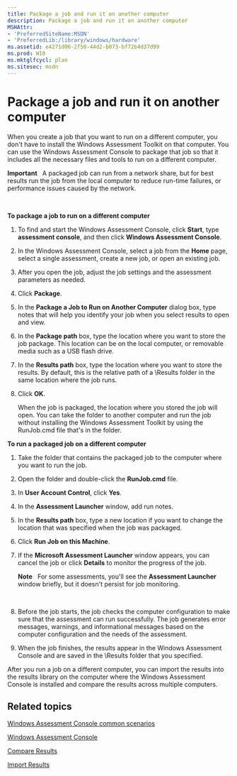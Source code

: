 ```yaml
---
title: Package a job and run it on another computer
description: Package a job and run it on another computer
MSHAttr:
- 'PreferredSiteName:MSDN'
- 'PreferredLib:/library/windows/hardware'
ms.assetid: e4271d06-2f50-44d2-b073-bf72b4d37d99
ms.prod: W10
ms.mktglfcycl: plan
ms.sitesec: msdn
---
```


# Package a job and run it on another computer


When you create a job that you want to run on a different computer, you don't have to install the Windows Assessment Toolkit on that computer. You can use the Windows Assessment Console to package that job so that it includes all the necessary files and tools to run on a different computer.

**Important**  
A packaged job can run from a network share, but for best results run the job from the local computer to reduce run-time failures, or performance issues caused by the network.

 

**To package a job to run on a different computer**

1.  To find and start the Windows Assessment Console, click **Start**, type **assessment console**, and then click **Windows Assessment Console**.

2.  In the Windows Assessment Console, select a job from the **Home** page, select a single assessment, create a new job, or open an existing job.

3.  After you open the job, adjust the job settings and the assessment parameters as needed.

4.  Click **Package**.

5.  In the **Package a Job to Run on Another Computer** dialog box, type notes that will help you identify your job when you select results to open and view.

6.  In the **Package path** box, type the location where you want to store the job package. This location can be on the local computer, or removable media such as a USB flash drive.

7.  In the **Results path** box, type the location where you want to store the results. By default, this is the relative path of a \\Results folder in the same location where the job runs.

8.  Click **OK**.

    When the job is packaged, the location where you stored the job will open. You can take the folder to another computer and run the job without installing the Windows Assessment Toolkit by using the RunJob.cmd file that's in the folder.

**To run a packaged job on a different computer**

1.  Take the folder that contains the packaged job to the computer where you want to run the job.

2.  Open the folder and double-click the **RunJob.cmd** file.

3.  In **User Account Control**, click **Yes**.

4.  In the **Assessment Launcher** window, add run notes.

5.  In the **Results path** box, type a new location if you want to change the location that was specified when the job was packaged.

6.  Click **Run Job on this Machine**.

7.  If the **Microsoft Assessment Launcher** window appears, you can cancel the job or click **Details** to monitor the progress of the job.

    **Note**  
    For some assessments, you'll see the **Assessment Launcher** window briefly, but it doesn't persist for job monitoring.

     

8.  Before the job starts, the job checks the computer configuration to make sure that the assessment can run successfully. The job generates error messages, warnings, and informational messages based on the computer configuration and the needs of the assessment.

9.  When the job finishes, the results appear in the Windows Assessment Console and are saved in the \\Results folder that you specified.

After you run a job on a different computer, you can import the results into the results library on the computer where the Windows Assessment Console is installed and compare the results across multiple computers.

## Related topics


[Windows Assessment Console common scenarios](windows-assessment-console-common-scenarios.md)

[Windows Assessment Console](windows-assessment-console.md)

[Compare Results](compare-results.md)

[Import Results](import-results.md)

 

 







